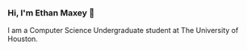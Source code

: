 ### Hi, I'm Ethan Maxey 👋

I am a Computer Science Undergraduate student at The University of Houston.

<!--
**ethanmaxey/ethanmaxey** is a ✨ _special_ ✨ repository because its `README.md` (this file) appears on your GitHub profile.
-->
